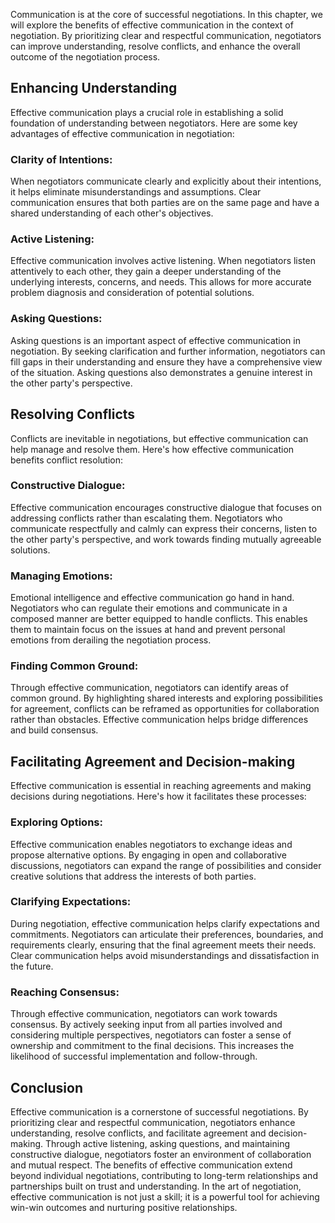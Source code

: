 
Communication is at the core of successful negotiations. In this chapter, we will explore the benefits of effective communication in the context of negotiation. By prioritizing clear and respectful communication, negotiators can improve understanding, resolve conflicts, and enhance the overall outcome of the negotiation process.

## Enhancing Understanding

Effective communication plays a crucial role in establishing a solid foundation of understanding between negotiators. Here are some key advantages of effective communication in negotiation:

### Clarity of Intentions:

When negotiators communicate clearly and explicitly about their intentions, it helps eliminate misunderstandings and assumptions. Clear communication ensures that both parties are on the same page and have a shared understanding of each other's objectives.

### Active Listening:

Effective communication involves active listening. When negotiators listen attentively to each other, they gain a deeper understanding of the underlying interests, concerns, and needs. This allows for more accurate problem diagnosis and consideration of potential solutions.

### Asking Questions:

Asking questions is an important aspect of effective communication in negotiation. By seeking clarification and further information, negotiators can fill gaps in their understanding and ensure they have a comprehensive view of the situation. Asking questions also demonstrates a genuine interest in the other party's perspective.

## Resolving Conflicts

Conflicts are inevitable in negotiations, but effective communication can help manage and resolve them. Here's how effective communication benefits conflict resolution:

### Constructive Dialogue:

Effective communication encourages constructive dialogue that focuses on addressing conflicts rather than escalating them. Negotiators who communicate respectfully and calmly can express their concerns, listen to the other party's perspective, and work towards finding mutually agreeable solutions.

### Managing Emotions:

Emotional intelligence and effective communication go hand in hand. Negotiators who can regulate their emotions and communicate in a composed manner are better equipped to handle conflicts. This enables them to maintain focus on the issues at hand and prevent personal emotions from derailing the negotiation process.

### Finding Common Ground:

Through effective communication, negotiators can identify areas of common ground. By highlighting shared interests and exploring possibilities for agreement, conflicts can be reframed as opportunities for collaboration rather than obstacles. Effective communication helps bridge differences and build consensus.

## Facilitating Agreement and Decision-making

Effective communication is essential in reaching agreements and making decisions during negotiations. Here's how it facilitates these processes:

### Exploring Options:

Effective communication enables negotiators to exchange ideas and propose alternative options. By engaging in open and collaborative discussions, negotiators can expand the range of possibilities and consider creative solutions that address the interests of both parties.

### Clarifying Expectations:

During negotiation, effective communication helps clarify expectations and commitments. Negotiators can articulate their preferences, boundaries, and requirements clearly, ensuring that the final agreement meets their needs. Clear communication helps avoid misunderstandings and dissatisfaction in the future.

### Reaching Consensus:

Through effective communication, negotiators can work towards consensus. By actively seeking input from all parties involved and considering multiple perspectives, negotiators can foster a sense of ownership and commitment to the final decisions. This increases the likelihood of successful implementation and follow-through.

## Conclusion

Effective communication is a cornerstone of successful negotiations. By prioritizing clear and respectful communication, negotiators enhance understanding, resolve conflicts, and facilitate agreement and decision-making. Through active listening, asking questions, and maintaining constructive dialogue, negotiators foster an environment of collaboration and mutual respect. The benefits of effective communication extend beyond individual negotiations, contributing to long-term relationships and partnerships built on trust and understanding. In the art of negotiation, effective communication is not just a skill; it is a powerful tool for achieving win-win outcomes and nurturing positive relationships.
